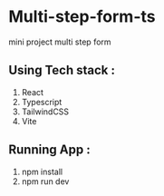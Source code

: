 # Multi-step-form-ts
mini project multi step form

## Using Tech stack : 
1. React 
2. Typescript
3. TailwindCSS
4. Vite

## Running App : 
1. npm install
2. npm run dev